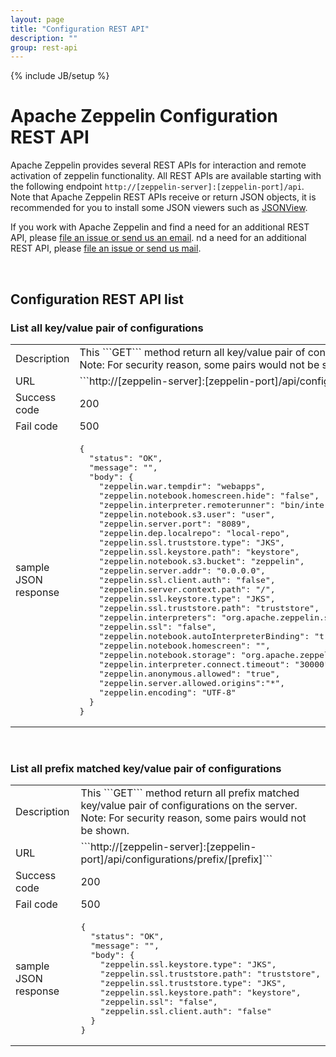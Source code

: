 ```yaml
---
layout: page
title: "Configuration REST API"
description: ""
group: rest-api
---
```

<!--
Licensed under the Apache License, Version 2.0 (the "License");
you may not use this file except in compliance with the License.
You may obtain a copy of the License at

http://www.apache.org/licenses/LICENSE-2.0

Unless required by applicable law or agreed to in writing, software
distributed under the License is distributed on an "AS IS" BASIS,
WITHOUT WARRANTIES OR CONDITIONS OF ANY KIND, either express or implied.
See the License for the specific language governing permissions and
limitations under the License.
-->
{% include JB/setup %}

# Apache Zeppelin Configuration REST API

<div id="toc"></div>

Apache Zeppelin provides several REST APIs for interaction and remote activation of zeppelin functionality.
All REST APIs are available starting with the following endpoint `http://[zeppelin-server]:[zeppelin-port]/api`. 
Note that Apache Zeppelin REST APIs receive or return JSON objects, it is recommended for you to install some JSON viewers such as [JSONView](https://chrome.google.com/webstore/detail/jsonview/chklaanhfefbnpoihckbnefhakgolnmc).

If you work with Apache Zeppelin and find a need for an additional REST API, please [file an issue or send us an email](http://zeppelin.apache.org/community.html).
nd a need for an additional REST API, please [file an issue or send us mail](../../community.html).

 <br />

## Configuration REST API list

### List all key/value pair of configurations
  <table class="table-configuration">
    <col width="200">
    <tr>
      <td>Description</td>
      <td>This ```GET``` method return all key/value pair of configurations on the server.<br/>
       Note: For security reason, some pairs would not be shown.</td>
    </tr>
    <tr>
      <td>URL</td>
      <td>```http://[zeppelin-server]:[zeppelin-port]/api/configurations/all```</td>
    </tr>
    <tr>
      <td>Success code</td>
      <td>200</td>
    </tr>
    <tr>
      <td> Fail code</td>
      <td> 500 </td>
    </tr>
    <tr>
      <td> sample JSON response
      </td>
      <td>
        <pre>
{
  "status": "OK",
  "message": "",
  "body": {
    "zeppelin.war.tempdir": "webapps",
    "zeppelin.notebook.homescreen.hide": "false",
    "zeppelin.interpreter.remoterunner": "bin/interpreter.sh",
    "zeppelin.notebook.s3.user": "user",
    "zeppelin.server.port": "8089",
    "zeppelin.dep.localrepo": "local-repo",
    "zeppelin.ssl.truststore.type": "JKS",
    "zeppelin.ssl.keystore.path": "keystore",
    "zeppelin.notebook.s3.bucket": "zeppelin",
    "zeppelin.server.addr": "0.0.0.0",
    "zeppelin.ssl.client.auth": "false",
    "zeppelin.server.context.path": "/",
    "zeppelin.ssl.keystore.type": "JKS",
    "zeppelin.ssl.truststore.path": "truststore",
    "zeppelin.interpreters": "org.apache.zeppelin.spark.SparkInterpreter,org.apache.zeppelin.spark.PySparkInterpreter,org.apache.zeppelin.spark.SparkRInterpreter,org.apache.zeppelin.spark.SparkSqlInterpreter,org.apache.zeppelin.spark.DepInterpreter,org.apache.zeppelin.markdown.Markdown,org.apache.zeppelin.angular.AngularInterpreter,org.apache.zeppelin.shell.ShellInterpreter,org.apache.zeppelin.flink.FlinkInterpreter,org.apache.zeppelin.lens.LensInterpreter,org.apache.zeppelin.ignite.IgniteInterpreter,org.apache.zeppelin.ignite.IgniteSqlInterpreter,org.apache.zeppelin.cassandra.CassandraInterpreter,org.apache.zeppelin.geode.GeodeOqlInterpreter,org.apache.zeppelin.postgresql.PostgreSqlInterpreter,org.apache.zeppelin.phoenix.PhoenixInterpreter,org.apache.zeppelin.kylin.KylinInterpreter,org.apache.zeppelin.elasticsearch.ElasticsearchInterpreter,org.apache.zeppelin.scalding.ScaldingInterpreter",
    "zeppelin.ssl": "false",
    "zeppelin.notebook.autoInterpreterBinding": "true",
    "zeppelin.notebook.homescreen": "",
    "zeppelin.notebook.storage": "org.apache.zeppelin.notebook.repo.VFSNotebookRepo",
    "zeppelin.interpreter.connect.timeout": "30000",
    "zeppelin.anonymous.allowed": "true",
    "zeppelin.server.allowed.origins":"*",
    "zeppelin.encoding": "UTF-8"
  }
}</pre></td>
    </tr>
  </table>

<br/>

### List all prefix matched key/value pair of configurations
  <table class="table-configuration">
    <col width="200">
    <tr>
      <td>Description</td>
      <td>This ```GET``` method return all prefix matched key/value pair of configurations on the server.<br/>
      Note: For security reason, some pairs would not be shown.</td>
    </tr>
    <tr>
      <td>URL</td>
      <td>```http://[zeppelin-server]:[zeppelin-port]/api/configurations/prefix/[prefix]```</td>
    </tr>
    <tr>
      <td>Success code</td>
      <td>200</td>
    </tr>
    <tr>
      <td> Fail code</td>
      <td> 500 </td>
    </tr>
    <tr>
      <td> sample JSON response
      </td>
      <td><pre>
{
  "status": "OK",
  "message": "",
  "body": {
    "zeppelin.ssl.keystore.type": "JKS",
    "zeppelin.ssl.truststore.path": "truststore",
    "zeppelin.ssl.truststore.type": "JKS",
    "zeppelin.ssl.keystore.path": "keystore",
    "zeppelin.ssl": "false",
    "zeppelin.ssl.client.auth": "false"
  }
}</pre>
      </td>
    </tr>
  </table>
